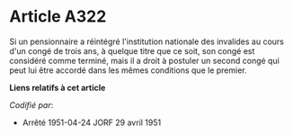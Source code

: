 # Article A322

Si un pensionnaire a réintégré l'institution nationale des invalides au cours d'un congé de trois ans, à quelque titre que ce
soit, son congé est considéré comme terminé, mais il a droit à postuler un second congé qui peut lui être accordé dans les
mêmes conditions que le premier.

**Liens relatifs à cet article**

_Codifié par_:

  - Arrêté 1951-04-24 JORF 29 avril 1951
